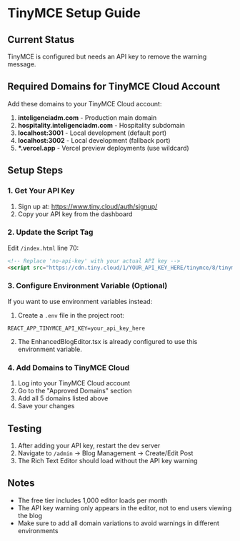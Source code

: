 # TinyMCE Setup Guide

## Current Status
TinyMCE is configured but needs an API key to remove the warning message.

## Required Domains for TinyMCE Cloud Account

Add these domains to your TinyMCE Cloud account:

1. **inteligenciadm.com** - Production main domain
2. **hospitality.inteligenciadm.com** - Hospitality subdomain  
3. **localhost:3001** - Local development (default port)
4. **localhost:3002** - Local development (fallback port)
5. **\*.vercel.app** - Vercel preview deployments (use wildcard)

## Setup Steps

### 1. Get Your API Key
1. Sign up at: https://www.tiny.cloud/auth/signup/
2. Copy your API key from the dashboard

### 2. Update the Script Tag
Edit `/index.html` line 70:

```html
<!-- Replace 'no-api-key' with your actual API key -->
<script src="https://cdn.tiny.cloud/1/YOUR_API_KEY_HERE/tinymce/8/tinymce.min.js" referrerpolicy="origin" crossorigin="anonymous"></script>
```

### 3. Configure Environment Variable (Optional)
If you want to use environment variables instead:

1. Create a `.env` file in the project root:
```
REACT_APP_TINYMCE_API_KEY=your_api_key_here
```

2. The EnhancedBlogEditor.tsx is already configured to use this environment variable.

### 4. Add Domains to TinyMCE Cloud
1. Log into your TinyMCE Cloud account
2. Go to the "Approved Domains" section
3. Add all 5 domains listed above
4. Save your changes

## Testing
1. After adding your API key, restart the dev server
2. Navigate to `/admin` → Blog Management → Create/Edit Post
3. The Rich Text Editor should load without the API key warning

## Notes
- The free tier includes 1,000 editor loads per month
- The API key warning only appears in the editor, not to end users viewing the blog
- Make sure to add all domain variations to avoid warnings in different environments